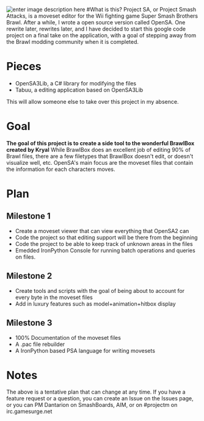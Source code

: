 ![enter image description here](http://i36.tinypic.com/vxhmkg.png)
#What is this?
Project SA, or Project Smash Attacks, is a moveset editor for the Wii fighting game Super Smash Brothers Brawl.  After a while, I wrote a open source version called OpenSA. One rewrite later, rewrites later, and I have decided to start this google code project on a final take on the application, with a goal of stepping away from the Brawl modding community when it is completed.

# Pieces
*  OpenSA3Lib, a C# library for modifying the files
* Tabuu, a editing application based on OpenSA3Lib

This will allow someone else to take over this project in my absence.

# Goal
**The goal of this project is to create a side tool to the wonderful BrawlBox created by Kryal**
While BrawlBox does an excellent job of editing 90% of Brawl files, there are a few filetypes that BrawlBox doesn't edit, or doesn't visualize well, etc. OpenSA's main focus are the moveset files that contain the information for each characters moves.
# Plan
## Milestone 1
 * Create a moveset viewer that can view everything that OpenSA2 can
 * Code the project so that editing support will be there from the beginning
 * Code the project to be able to keep track of unknown areas in the files
 * Emedded IronPython Console for running batch operations and queries on files.
## Milestone 2
* Create tools and scripts with the goal of being about to account for every byte in the moveset files
* Add in luxury features such as model+animation+hitbox display
## Milestone 3
* 100% Documentation of the moveset files
* A .pac file rebuilder
* A IronPython based PSA language for writing movesets
# Notes
The above is a tentative plan that can change at any time. If you have a feature request or a question, you can create an Issue on the Issues page, or you can PM Dantarion on SmashBoards, AIM, or on #projectm on irc.gamesurge.net
